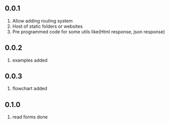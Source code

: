 ## 0.0.1

1. Allow adding routing system
1. Host of static folders or websites
1. Pre programmed code for some utils like(Html response, json response)

## 0.0.2
1. examples added

## 0.0.3
1. flowchart added

## 0.1.0
1. read forms done